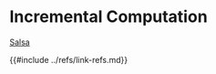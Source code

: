 # Incremental Computation

[Salsa][salsa-github]

[salsa-github]: https://github.com/salsa-rs/salsa
{{#include ../refs/link-refs.md}}

